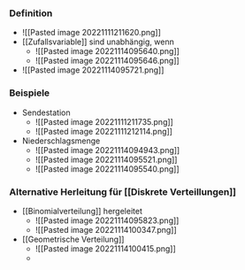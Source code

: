 ### Definition
+ ![[Pasted image 20221111211620.png]]
+ [[Zufallsvariable]] sind unabhängig, wenn
	+ ![[Pasted image 20221114095640.png]]
	+ ![[Pasted image 20221114095646.png]]
+ ![[Pasted image 20221114095721.png]]


### Beispiele
+ Sendestation
	+ ![[Pasted image 20221111211735.png]]
	+ ![[Pasted image 20221111212114.png]]
+ Niederschlagsmenge
	+ ![[Pasted image 20221114094943.png]]
	+ ![[Pasted image 20221114095521.png]]
	+ ![[Pasted image 20221114095540.png]]

### Alternative Herleitung für [[Diskrete Verteillungen]]
+ [[Binomialverteilung]] hergeleitet
	+ ![[Pasted image 20221114095823.png]]
	+ ![[Pasted image 20221114100347.png]]
+ [[Geometrische Verteilung]]
	+ ![[Pasted image 20221114100415.png]]
	+ 